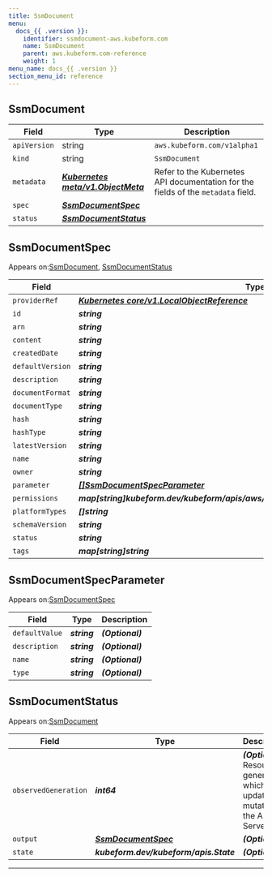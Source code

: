 ```yaml
---
title: SsmDocument
menu:
  docs_{{ .version }}:
    identifier: ssmdocument-aws.kubeform.com
    name: SsmDocument
    parent: aws.kubeform.com-reference
    weight: 1
menu_name: docs_{{ .version }}
section_menu_id: reference
---
```


## SsmDocument
| Field | Type | Description |
| ------ | ----- | ----------- |
| `apiVersion` | string | `aws.kubeform.com/v1alpha1` |
|    `kind` | string | `SsmDocument` |
| `metadata` | ***[Kubernetes meta/v1.ObjectMeta](https://kubernetes.io/docs/reference/generated/kubernetes-api/v1.13/#objectmeta-v1-meta)***|Refer to the Kubernetes API documentation for the fields of the `metadata` field.|
| `spec` | ***[SsmDocumentSpec](#ssmdocumentspec)***||
| `status` | ***[SsmDocumentStatus](#ssmdocumentstatus)***||
## SsmDocumentSpec

Appears on:[SsmDocument](#ssmdocument), [SsmDocumentStatus](#ssmdocumentstatus)

| Field | Type | Description |
| ------ | ----- | ----------- |
| `providerRef` | ***[Kubernetes core/v1.LocalObjectReference](https://kubernetes.io/docs/reference/generated/kubernetes-api/v1.13/#localobjectreference-v1-core)***||
| `id` | ***string***||
| `arn` | ***string***| ***(Optional)*** |
| `content` | ***string***||
| `createdDate` | ***string***| ***(Optional)*** |
| `defaultVersion` | ***string***| ***(Optional)*** |
| `description` | ***string***| ***(Optional)*** |
| `documentFormat` | ***string***| ***(Optional)*** |
| `documentType` | ***string***||
| `hash` | ***string***| ***(Optional)*** |
| `hashType` | ***string***| ***(Optional)*** |
| `latestVersion` | ***string***| ***(Optional)*** |
| `name` | ***string***||
| `owner` | ***string***| ***(Optional)*** |
| `parameter` | ***[[]SsmDocumentSpecParameter](#ssmdocumentspecparameter)***| ***(Optional)*** |
| `permissions` | ***map[string]kubeform.dev/kubeform/apis/aws/v1alpha1.SsmDocumentSpecPermissions***| ***(Optional)*** |
| `platformTypes` | ***[]string***| ***(Optional)*** |
| `schemaVersion` | ***string***| ***(Optional)*** |
| `status` | ***string***| ***(Optional)*** |
| `tags` | ***map[string]string***| ***(Optional)*** |
## SsmDocumentSpecParameter

Appears on:[SsmDocumentSpec](#ssmdocumentspec)

| Field | Type | Description |
| ------ | ----- | ----------- |
| `defaultValue` | ***string***| ***(Optional)*** |
| `description` | ***string***| ***(Optional)*** |
| `name` | ***string***| ***(Optional)*** |
| `type` | ***string***| ***(Optional)*** |
## SsmDocumentStatus

Appears on:[SsmDocument](#ssmdocument)

| Field | Type | Description |
| ------ | ----- | ----------- |
| `observedGeneration` | ***int64***| ***(Optional)*** Resource generation, which is updated on mutation by the API Server.|
| `output` | ***[SsmDocumentSpec](#ssmdocumentspec)***| ***(Optional)*** |
| `state` | ***kubeform.dev/kubeform/apis.State***| ***(Optional)*** |
---
